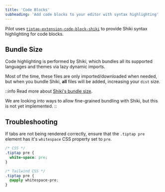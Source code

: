 ```yaml
---
title: 'Code Blocks'
subheading: 'Add code blocks to your editor with syntax highlighting'
---
```


Pilot uses [`tiptap-extension-code-block-shiki`](https://github.com/timomeh/tiptap-extension-code-block-shiki) to provide Shiki syntax highlighting for code blocks.

## Bundle Size

Code highlighting is performed by Shiki, which bundles all its supported languages and themes via lazy dynamic imports.

Most of the time, these files are only imported/downloaded when needed, but when you bundle Shiki, **all** files will be added, increasing your `dist` size. 

::info
Read more about [Shiki's bundle size](https://shiki.style/guide/bundles).

We are looking into ways to allow fine-grained bundling with Shiki, but this is not yet implemented. 
::

## Troubleshooting

If tabs are not being rendered correctly, ensure that the `.tiptap pre` element has it's `whitespace` CSS property set to `pre`.

```css
/* CSS */
.tiptap pre {
  white-space: pre;
}

/* Tailwind CSS */
.tiptap pre {
  @apply whitespace-pre;
}
```
